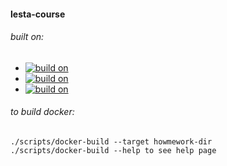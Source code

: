#### lesta-course

###### built on:
- [![build on](https://github.com/hiebyshek/lesta-course/actions/workflows/build-ubuntu.yml/badge.svg)](https://github.com/hiebyshek/lesta-course/actions/workflows/build-ubuntu.yml)
- [![build on](https://github.com/hiebyshek/lesta-course/actions/workflows/build-macos.yml/badge.svg)](https://github.com/hiebyshek/lesta-course/actions/workflows/build-macos.yml)
- [![build on](https://github.com/hiebyshek/lesta-course/actions/workflows/build-windows.yml/badge.svg)](https://github.com/hiebyshek/lesta-course/actions/workflows/build-windows.yml)

###### to build docker:
    ./scripts/docker-build --target howmework-dir
    ./scripts/docker-build --help to see help page
